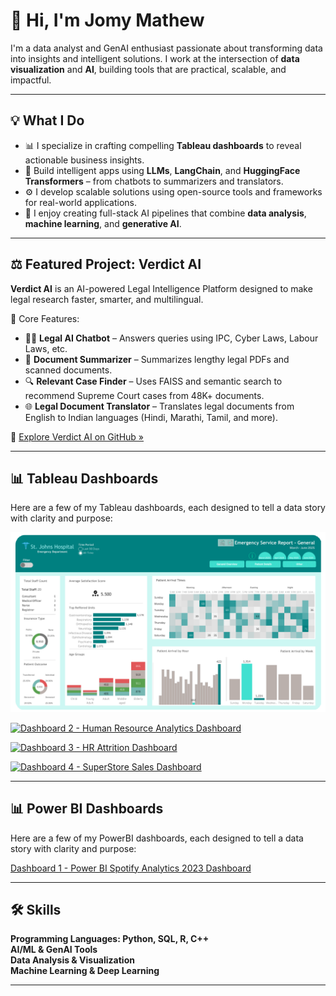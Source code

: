 # 👋 Hi, I'm Jomy Mathew 

I'm a data analyst and GenAI enthusiast passionate about transforming data into insights and intelligent solutions. I work at the intersection of **data visualization** and **AI**, building tools that are practical, scalable, and impactful.

---

## 💡 What I Do

- 📊 I specialize in crafting compelling **Tableau dashboards** to reveal actionable business insights.
- 🤖 Build intelligent apps using **LLMs**, **LangChain**, and **HuggingFace Transformers** – from chatbots to summarizers and translators.
- ⚙️ I develop scalable solutions using open-source tools and frameworks for real-world applications.
- 🧠 I enjoy creating full-stack AI pipelines that combine **data analysis**, **machine learning**, and **generative AI**.

---

## ⚖️ Featured Project: Verdict AI  

**Verdict AI** is an AI-powered Legal Intelligence Platform designed to make legal research faster, smarter, and multilingual.

🔹 Core Features:
- 🧑‍⚖️ **Legal AI Chatbot** – Answers queries using IPC, Cyber Laws, Labour Laws, etc.  
- 📄 **Document Summarizer** – Summarizes lengthy legal PDFs and scanned documents.  
- 🔍 **Relevant Case Finder** – Uses FAISS and semantic search to recommend Supreme Court cases from 48K+ documents.  
- 🌐 **Legal Document Translator** – Translates legal documents from English to Indian languages (Hindi, Marathi, Tamil, and more).

🔗 [Explore Verdict AI on GitHub »](https://github.com/Jo-Mathew/Verdict-AI)

---

## 📊 Tableau Dashboards

Here are a few of my Tableau dashboards, each designed to tell a data story with clarity and purpose:

[![Dashboard 1 - Hospital Management Dashboard](Images/hospital_dashboard.png)](https://public.tableau.com/views/HospitalManagementDashboard_17503440445920/HospitalDashboard)

[![Dashboard 2 - Human Resource Analytics Dashboard](Images/HR_Analytics_Dashboard.png)](https://public.tableau.com/views/HRDashboard_17501806096320/HRDASHBOARD)

[![Dashboard 3 - HR Attrition Dashboard](Images/HR_Attrition_Dashboard.png)](https://public.tableau.com/views/HRAttritionDashboard_17500696102950/HRDASHBOARD)

[![Dashboard 4 - SuperStore Sales Dashboard](Images/SuperStore_Dashboard.png)](https://public.tableau.com/views/SuperStoreSalesDashboardProject/SuperStoreDashboard)

---

## 📊 Power BI Dashboards

Here are a few of my PowerBI dashboards, each designed to tell a data story with clarity and purpose:

[Dashboard 1 - Power BI Spotify Analytics 2023 Dashboard](https://github.com/Jo-Mathew/Power-BI-Spotify-2023-Music-Analytics-Dashboard)  

---

## 🛠️ Skills

**Programming Languages: Python, SQL, R, C++**  
**AI/ML & GenAI Tools**  
**Data Analysis & Visualization**  
**Machine Learning & Deep Learning**  

---




